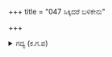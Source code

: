 +++
title = "047 ಸಿಕ್ಕಿದರೆ ಬಳಿಕೇನು"

+++

<details><summary>ಗದ್ಯ (ಕ.ಗ.ಪ) </summary>

47. ಸಂಕಟದಲ್ಲಿ ಸಿಕ್ಕರೆ,  ತಾಯಿಗೆ ಮಕ್ಕಳೇ ಬೆಂಬಲವಾಗಲಾರರು. ನಿನ್ನ ಮಗನನ್ನು ಇಕ್ಕಟ್ಟಿಗೆ ಸಿಕ್ಕಿಸಿ, ಹಿಂಡು ಬಿಟ್ಟು ನೀ ಸಾಕಿದವರೆಲ್ಲ ಓಡಿ ಹೋದರು. ಬಳಿಕ ನಿನ್ನವರು ಒಂದೆರಡು ಗುಂಪುಗಳಾಗಿ ಬಂದು ರಣವನ್ನು ಹೊಕ್ಕರು. ನಿನ್ನ ಮಗನು ಪರಾಕ್ರಮದಿಂದ ವೈರಿಯೊಡನೆ ಸರಿಮಿಗಿಲಾಗಿ ಕಾದಿದನು.
</details>
